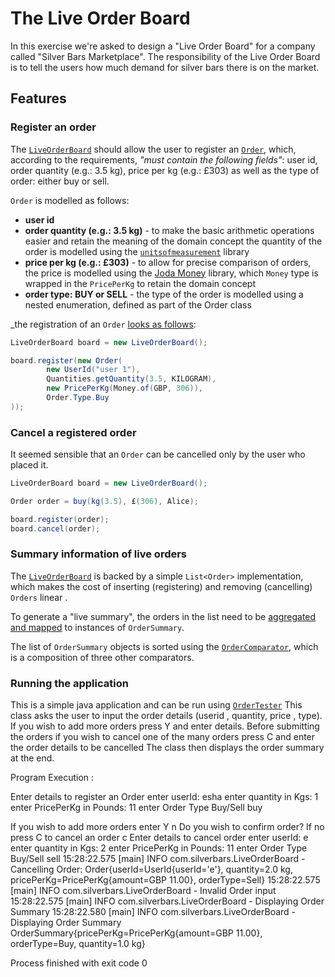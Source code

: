 # The Live Order Board

In this exercise we're asked to design a "Live Order Board" for a company called "Silver Bars Marketplace".
The responsibility of the Live Order Board is to tell the users how much demand for silver bars there is on the market.

## Features

### Register an order

The [`LiveOrderBoard`](https://github.com/malhotraisha/SilverBarMarketPlace/blob/master/src/main/java/com/silverbars/LiveOrderBoard.java) should allow the user 
to register an [`Order`](https://github.com/jmalhotraisha/SilverBarMarketPlace/blob/src/main/java/com/silverbars/domain/Order.java), which, according to the requirements, 
_"must contain the following fields"_: 
user id, order quantity (e.g.: 3.5 kg), price per kg (e.g.: £303) as well as the type of order: either buy or sell.

`Order` is modelled as follows:
- **user id** 
- **order quantity (e.g.: 3.5 kg)** - to make the basic arithmetic operations easier and retain the meaning of the domain concept 
the quantity of the order is modelled using the  [`unitsofmeasurement`](https://github.com/unitsofmeasurement/uom-se) library
- **price per kg (e.g.: £303)** - to allow for precise comparison of orders, the price is modelled using the [Joda Money](http://www.joda.org/joda-money/) library, 
which `Money` type is wrapped in the `PricePerKg` to retain the domain concept
- **order type: BUY or SELL** - the type of the order is modelled using a nested enumeration, defined as part of the Order class

_the registration of an `Order` [looks as follows](https://github.com/malhotraisha/SilverBarMarketPlace/blob/master/src/test/java/com/silverbars/domain/OrderTest.java):

```java
LiveOrderBoard board = new LiveOrderBoard();

board.register(new Order(
        new UserId("user 1"),
        Quantities.getQuantity(3.5, KILOGRAM),
        new PricePerKg(Money.of(GBP, 306)),
        Order.Type.Buy
));
```

### Cancel a registered order

It seemed sensible that an `Order` can be cancelled only by the user who placed it. 

```java
LiveOrderBoard board = new LiveOrderBoard();

Order order = buy(kg(3.5), £(306), Alice);

board.register(order);
board.cancel(order);
```

### Summary information of live orders

The [`LiveOrderBoard`](https://github.com/malhotraisha/SilverBarMarketPlace/blob/master/src/main/java/com/silverbars/LiveOrderBoard.java) is backed by a simple `List<Order>` implementation, 
which makes the cost of inserting (registering) and removing (cancelling) `Orders` linear . 
 
To generate a "live summary", the orders in the list need to be [aggregated and mapped](https://github.com/malhotraisha/sSilverBarMarketPlace/blob/master/src/main/java/com/silverbars/LiveOrderBoard.java#L28) 
to instances of `OrderSummary`.


The list of `OrderSummary` objects is sorted using the [`OrderComparator`](https://github.com/malhotraisha/SilverBarMarketPlace/blob/master/src/main/java/com/silverbars/OrderComparator.java#L9), 
which is a composition of three other comparators. 

### Running the application

This is a simple java application and can be run using [`OrderTester`](https://github.com/malhotraisha/SilverBarMarketPlace/blob/master/src/test/java/com/silverbars/OrderTester.java)
This class asks the user to input the order details (userid , quantity, price , type). If you wish to add more orders press Y and enter details.
Before submitting the orders if you wish to cancel one of the many orders press C and enter the order details to be cancelled
The class then displays the order summary at the end. 

Program Execution :

Enter details to register an Order
enter userId:
esha
enter quantity in Kgs:
1
enter PricePerKg in Pounds:
11
enter Order Type Buy/Sell
buy

If you wish to add more orders enter Y 
n
Do you wish to confirm order? If no press C to cancel an order
c
Enter details to cancel order
enter userId:
e
enter quantity in Kgs:
2
enter PricePerKg in Pounds:
11
enter Order Type Buy/Sell
sell
15:28:22.575 [main] INFO  com.silverbars.LiveOrderBoard - Cancelling Order: Order{userId=UserId{userId='e'}, quantity=2.0 kg, pricePerKg=PricePerKg{amount=GBP 11.00}, orderType=Sell}
15:28:22.575 [main] INFO  com.silverbars.LiveOrderBoard - Invalid Order input
15:28:22.575 [main] INFO  com.silverbars.LiveOrderBoard - Displaying Order Summary
15:28:22.580 [main] INFO  com.silverbars.LiveOrderBoard - Displaying Order Summary
OrderSummary{pricePerKg=PricePerKg{amount=GBP 11.00}, orderType=Buy, quantity=1.0 kg}

Process finished with exit code 0

